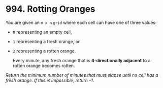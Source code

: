 # 994. Rotting Oranges

You are given an `m x n` `grid` where each cell can have one of three values:

- `0` representing an empty cell,
- `1` representing a fresh orange, or
- `2` representing a rotten orange.

  Every minute, any fresh orange that is **4-directionally adjacent** to a rotten orange becomes rotten.

_Return the minimum number of minutes that must elapse until no cell has a fresh orange. If this is impossible, return -1_.
